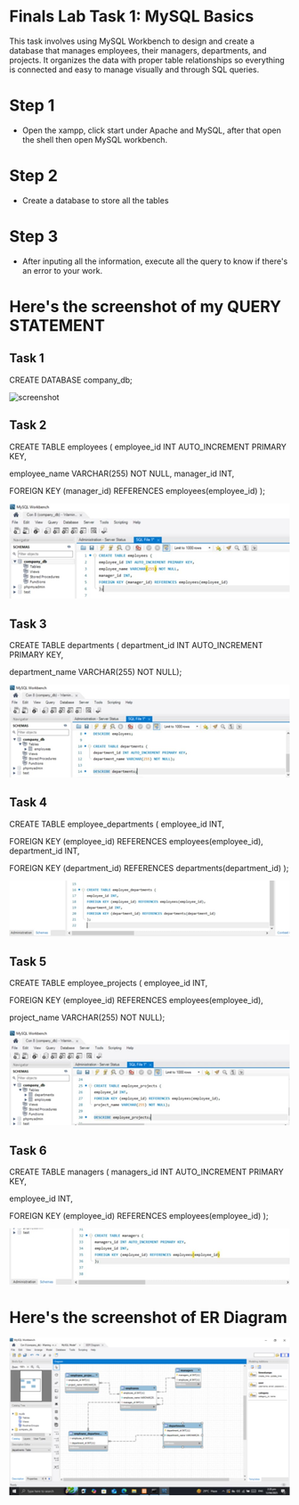 # Finals Lab Task 1: MySQL Basics
This task involves using MySQL Workbench to design and create a database that manages employees, their managers, departments, and projects. It organizes the data with proper table relationships so everything is connected and easy to manage visually and through SQL queries.

# Step 1
- Open the xampp, click start under Apache and MySQL, after that open the shell then open MySQL workbench.

# Step 2
- Create a database to store all the tables

# Step 3
- After inputing all the information, execute all the query to know if there's an error to your work.

# Here's the screenshot of my QUERY STATEMENT
## Task 1
CREATE DATABASE company_db;

![screenshot](images/createdatabse.jpg)
## Task 2
CREATE TABLE employees (
employee_id INT AUTO_INCREMENT PRIMARY KEY,

employee_name VARCHAR(255) NOT NULL,
manager_id INT,

FOREIGN KEY (manager_id) REFERENCES employees(employee_id)
);

![screenshot](images/task1.jpg)

## Task 3
CREATE TABLE departments (
department_id INT AUTO_INCREMENT PRIMARY KEY,

department_name VARCHAR(255) NOT NULL);

![screenshot](images/task2.jpg)

## Task 4
CREATE TABLE employee_departments (
employee_id INT,

FOREIGN KEY (employee_id) REFERENCES employees(employee_id),
department_id INT,

FOREIGN KEY (department_id) REFERENCES departments(department_id)
);

![screenshot](images/task3.jpg)

## Task 5
CREATE TABLE employee_projects (
employee_id INT,

FOREIGN KEY (employee_id) REFERENCES employees(employee_id),

project_name VARCHAR(255) NOT NULL);

![screenshot](images/task4.jpg)

## Task 6
CREATE TABLE managers (
managers_id INT AUTO_INCREMENT PRIMARY KEY,

employee_id INT,

FOREIGN KEY (employee_id) REFERENCES employees(employee_id)
);

![screenshot](images/task5.jpg)

# Here's the screenshot of ER Diagram
![screenshot](images/erddiagram.jpg)

